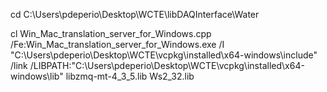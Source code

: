 cd C:\Users\pdeperio\Desktop\WCTE\libDAQInterface\Water

cl Win_Mac_translation_server_for_Windows.cpp /Fe:Win_Mac_translation_server_for_Windows.exe /I "C:\Users\pdeperio\Desktop\WCTE\vcpkg\installed\x64-windows\include" /link /LIBPATH:"C:\Users\pdeperio\Desktop\WCTE\vcpkg\installed\x64-windows\lib" libzmq-mt-4_3_5.lib Ws2_32.lib
